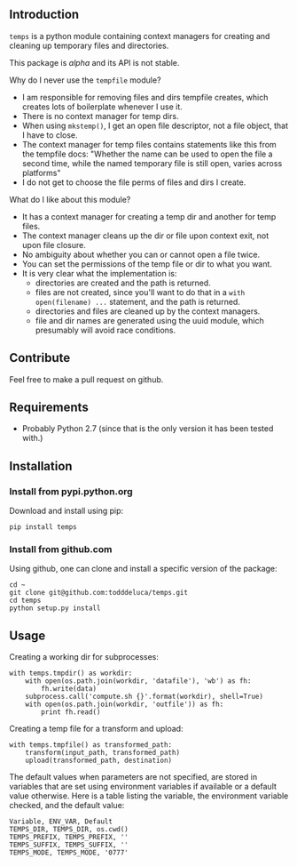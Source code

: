 
## Introduction

`temps` is a python module containing context managers for creating and
cleaning up temporary files and directories.

This package is _alpha_ and its API is not stable.

Why do I never use the `tempfile` module?

- I am responsible for removing files and dirs tempfile creates, which creates
  lots of boilerplate whenever I use it.
- There is no context manager for temp dirs.
- When using `mkstemp()`, I get an open file descriptor, not a file object,
  that I have to close.
- The context manager for temp files contains statements like this
  from the tempfile docs: "Whether the name can be used to open the file a
  second time, while the named temporary file is still open, varies across
  platforms"
- I do not get to choose the file perms of files and dirs I create.

What do I like about this module?

- It has a context manager for creating a temp dir and another for temp files.
- The context manager cleans up the dir or file upon context exit, not upon file
  closure.
- No ambiguity about whether you can or cannot open a file twice.
- You can set the permissions of the temp file or dir to what you want.
- It is very clear what the implementation is:
    - directories are created and the path is returned.
    - files are not created, since you'll want to do that in a `with
      open(filename) ...` statement, and the path is returned.
    - directories and files are cleaned up by the context managers.
    - file and dir names are generated using the uuid module, which presumably
      will avoid race conditions.


## Contribute

Feel free to make a pull request on github.


## Requirements

- Probably Python 2.7 (since that is the only version it has been tested with.)


## Installation


### Install from pypi.python.org

Download and install using pip:

    pip install temps


### Install from github.com

Using github, one can clone and install a specific version of the package:

    cd ~
    git clone git@github.com:todddeluca/temps.git
    cd temps
    python setup.py install


## Usage

Creating a working dir for subprocesses:

    with temps.tmpdir() as workdir:
        with open(os.path.join(workdir, 'datafile'), 'wb') as fh:
            fh.write(data)
        subprocess.call('compute.sh {}'.format(workdir), shell=True)
        with open(os.path.join(workdir, 'outfile')) as fh:
            print fh.read()

Creating a temp file for a transform and upload:

    with temps.tmpfile() as transformed_path:
        transform(input_path, transformed_path)
        upload(transformed_path, destination)

The default values when parameters are not specified, are stored in variables
that are set using environment variables if available or a default value
otherwise.  Here is a table listing the variable, the environment variable 
checked, and the default value:

    Variable, ENV_VAR, Default
    TEMPS_DIR, TEMPS_DIR, os.cwd()
    TEMPS_PREFIX, TEMPS_PREFIX, ''
    TEMPS_SUFFIX, TEMPS_SUFFIX, ''
    TEMPS_MODE, TEMPS_MODE, '0777'




